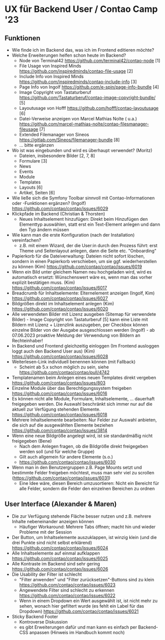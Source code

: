# UX für Backend User / Contao Camp '23

## Funktionen

* Wie finde ich im Backend das, was ich im Frontend editieren möchte?
* Welche Erweiterungen helfen schon heute im Backend?
    * Node von Terminal42 https://github.com/terminal42/contao-node [1]
    * File Usage von Inspired Minds https://github.com/inspiredminds/contao-file-usage [2]
    * Include Info von Inspired Minds https://github.com/inspiredminds/contao-include-info [3]
    * Page Info von Ingolf https://github.com/e-spin/page-info-bundle [4]
    * Image Copyright von Tastaturberuf https://github.com/Tastaturberuf/contao-image-copyright-bundle/ [5]
    * Layoutusage von Hofff https://github.com/hofff/contao-layoutusage [6]
    * Datei-Verweise anzeigen von Marcel Mathias Nolte (
      u.a.) https://github.com/marcel-mathias-nolte/contao-filesmanager-fileusage [7]
    * Extended Filemanager von Sineos https://gitlab.com/Sineos/filemanager-bundle [8]
    * ... bitte ergänzen
* Wo ist was eingebunden und wird es überhaupt verwendet? (Moritz)
    * Dateien, insbesondere Bilder [2, 7, 8]
    * Formulare [3]
    * News
    * Events
    * Module
    * Templates
    * Layouts [6]
    * Artikel, Seiten [6]
* Wie ließe sich die Symfony Toolbar sinnvoll mit Contao-Informationen oder -Funktionen ergänzen? (Ingolf) https://github.com/contao/contao/issues/6029
* Klickpfade im Backend (Christian & Thorsten)
    * Neues Inhaltselement hinzufügen: Direkt beim Hinzufügen den Elementtyp auswählen, statt erst ein Text-Element
      anlegen und dann den Typ ändern müssen
* Wie kann man die erste Konfiguration (nach der Installation) vereinfachen?
    * z.B. mit einem Wizard, der die User:in durch den Prozess führt: erst Theme und Seitenlayout anlegen, dann die
      Seite etc. "Onboarding"
* Papierkorb für die Dateiverwaltung: Dateien nicht sofort löschen, sondern in einen Papierkorb verschieben, um sie ggf.
  wiederherstellen zu können (Kim) https://github.com/contao/contao/issues/6019
* Wenn ein Bild unter gleichem Namen neu hochgeladen wird, wird es automatisch ersetzt: Wünschenswert wäre es, wenn man
  das vorher explizit bestätigen muss. (Kim) https://github.com/contao/contao/issues/6017
* Breadcrumb für Inhaltselemente: Elternelement anzeigen (Ingolf, Kim) https://github.com/contao/contao/issues/6027
* Bildgrößen direkt im Inhaltselement anlegen (Kim) https://github.com/contao/contao/issues/6020
* Alle verwendeten Bilder mit Lizenz ausgeben (Sitemap für verwendete Bilder) - Image Copyright von Tastaturberuf [5]
  kann eine Liste mit Bildern mit Lizenz + Lizenzlink auszugeben, per Checkbox können einzelne Bilder von der Ausgabe
  ausgeschlossen werden (Ingolf) - ab 07.06.2023 proaktive Meldung der Verwendung von Bildern an Rechteinhaber!
* In Backend und Frontend gleichzeitig einloggen (Im Frontend ausloggen loggt auch den Backend User aus) (Kim) https://github.com/contao/contao/issues/6028
* Weiterlesen-Link individuell benennen können (mit Fallback)
    * Scheint ab 5.x schon möglich zu sein, siehe https://github.com/contao/contao/pull/4742
* Templatenamen beim Anlegen eines neuen Templates direkt vergeben https://github.com/contao/contao/issues/803
* Einzelne Module über das Berechtigungssystem freigeben https://github.com/contao/contao/issues/6016
* Es können nicht alle Module, Formulare, Inhaltselemente, ... dauerhaft freigegeben werden. Die Auswahl beschränkt sich
  immer nur auf die aktuell zur Verfügung stehenden Elemente. https://github.com/contao/contao/issues/6018
* Mehrere Inhaltselemente bearbeiten: Nur Felder zur Auswahl anbieten, die sich auf die ausgewählten Elemente
  beziehen https://github.com/contao/contao/issues/3814
* Wenn eine neue Bildgröße angelegt wird, ist sie standardmäßig nicht freigegeben (Bene)
    * Nach dem Anlegen fragen, ob die Bildgröße direkt freigegeben werden soll (und für welche Gruppe)
    * Gilt auch allgemein für andere Elemente (s.o.)
    * https://github.com/contao/contao/issues/6030
* Wenn man in den Benutzergruppen z.B. Page Mounts setzt und bestimmte Felder freigeben möchtest, muss man sehr viel zu scrollen (https://github.com/contao/contao/issues/6031)
    * Eine Idee wäre, diesen Bereich umzusortieren: Nicht ein Bereicht für alle Felder, sondern die Felder den einzelnen Bereichen zu ordnen

## User Interface (Alexander & Maren)

* Die zur Verfügung stehende Fläche besser nutzen und z.B. mehrere Inhalte nebeneinander anzeigen können
    * Häufiger Workaround: Mehrere Tabs öffnen; macht hin und wieder Probleme mit der Session
* Der Button, um Inhaltselemente auszuklappen, ist winzig klein (und die drei Punkte sind nicht selbst erklärend) https://github.com/contao/contao/issues/6024
* Alle Inhaltselemente auf einmal aufklappen https://github.com/contao/contao/issues/6025
* Alle Kontraste im Backend sind sehr gering https://github.com/contao/contao/issues/6026
* Die Usability der Filter ist schlecht
    * "Filter anwenden" und "Filter zurücksetzen"-Buttons sind zu klein https://github.com/contao/contao/issues/6023
    * Angewendete Filter sind schlecht zu erkennen https://github.com/contao/contao/issues/6022
    * Wenn in einem Dropdown ein Wert ausgewählt ist, ist nicht mehr zu sehen, wonach hier gefiltert wurde (es fehlt ein
      Label für das Dropdown) https://github.com/contao/contao/issues/6021
* Sticky Backend Footer
  * Kontroverse Diskussion
  * es gibt Erweiterungen dafür und man kann es einfach per Backend-CSS anpassen (Hinweis im Handbuch kommt noch)

